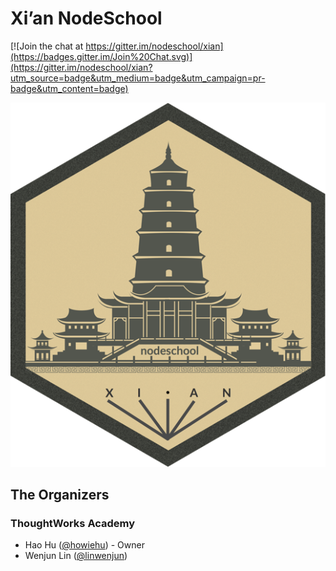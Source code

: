 # Xi’an NodeSchool

[![Join the chat at https://gitter.im/nodeschool/xian](https://badges.gitter.im/Join%20Chat.svg)](https://gitter.im/nodeschool/xian?utm_source=badge&utm_medium=badge&utm_campaign=pr-badge&utm_content=badge)

![](./logo/nodeschool-xian.png)

## The Organizers

### ThoughtWorks Academy

- Hao Hu ([@howiehu](https://github.com/howiehu)) - Owner
- Wenjun Lin ([@linwenjun](https://github.com/linwenjun))
